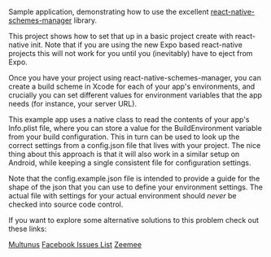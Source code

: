 Sample application, demonstrating how to use the excellent [react-native-schemes-manager](https://github.com/Thinkmill/react-native-schemes-manager) library.

This project shows how to set that up in a basic project create with react-native init.  Note that if you are using the new
Expo based react-native projects this will not work for you until you (inevitably) have to eject from Expo.

Once you have your project using react-native-schemes-manager, you can create a build scheme in Xcode for each of your app's
environments, and crucially you can set different values for environment variables that the app needs (for instance, your
server URL).

This example app uses a native class to read the contents of your app's Info.plist file, where you can store a value for the
BuildEnvironment variable from your build configuration.  This in turn can be used to look up the correct settings from a
config.json file that lives with your project.  The nice thing about this approach is that it will also work in a similar
setup on Android, while keeping a single consistent file for configuration settings.

Note that the config.example.json file is intended to provide a guide for the shape of the json that you can use to define
your environment settings.  The actual file with settings for your actual environment should *never* be checked into source
code control.

If you want to explore some alternative solutions to this problem check out these links:

[Multunus](http://www.multunus.com/blog/2016/06/automated-environment-management-react-native-ios/)
[Facebook Issues List](https://github.com/facebook/react-native/issues/11813#issuecomment-273279257)
[Zeemee](https://zeemee.engineering/how-to-set-up-multiple-schemes-configurations-in-xcode-for-your-react-native-ios-app-7da4b5237966)
